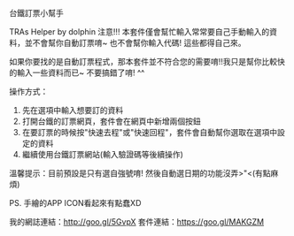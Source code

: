 台鐵訂票小幫手

TRAs Helper by dolphin
注意!!! 本套件僅會幫忙輸入常常要自己手動輸入的資料，並不會幫你自動訂票唷~ 也不會幫你輸入代碼! 這些都得自己來。

如果你要找的是自動訂票程式，那本套件並不符合您的需要唷!!我只是幫你比較快的輸入一些資料而已~ 不要搞錯了唷! ^^

操作方式：
1. 先在選項中輸入想要訂的資料
2. 打開台鐵的訂票網頁，套件會在網頁中新增兩個按鈕
3. 在要訂票的時候按"快速去程"或"快速回程"，套件會自動幫你選取在選項中設定的資料
4. 繼續使用台鐵訂票網站(輸入驗證碼等後續操作)

溫馨提示：目前預設是只有選自強號唷! 然後自動選日期的功能沒弄>"<(有點麻煩)

PS. 手繪的APP ICON看起來有點蠢XD

我的網誌連結：http://goo.gl/5GvpX
套件連結：https://goo.gl/MAKGZM
